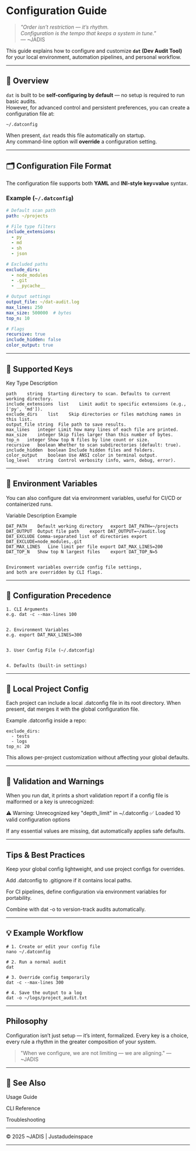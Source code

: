 # Configuration Guide

> *"Order isn’t restriction — it’s rhythm.  
> Configuration is the tempo that keeps a system in tune."*  
> — ~JADIS

This guide explains how to configure and customize **`dat` (Dev Audit Tool)** for your local environment, automation pipelines, and personal workflow.

---

## 🧭 Overview

`dat` is built to be **self-configuring by default** — no setup is required to run basic audits.  
However, for advanced control and persistent preferences, you can create a configuration file at:
```
~/.datconfig
```
When present, `dat` reads this file automatically on startup.  
Any command-line option will **override** a configuration setting.

---

## 🗂️ Configuration File Format

The configuration file supports both **YAML** and **INI-style key=value** syntax.

### Example (`~/.datconfig`)

```yaml
# Default scan path
path: ~/projects

# File type filters
include_extensions:
  - py
  - md
  - sh
  - json

# Excluded paths
exclude_dirs:
  - node_modules
  - .git
  - __pycache__

# Output settings
output_file: ~/dat-audit.log
max_lines: 250
max_size: 500000  # bytes
top_n: 10

# Flags
recursive: true
include_hidden: false
color_output: true
```

---

## 🧩 Supported Keys

Key	Type	Description
```
path	string	Starting directory to scan. Defaults to current working directory.
include_extensions	list	Limit audit to specific extensions (e.g., ['py', 'md']).
exclude_dirs	list	Skip directories or files matching names in this list.
output_file	string	File path to save results.
max_lines	integer	Limit how many lines of each file are printed.
max_size	integer	Skip files larger than this number of bytes.
top_n	integer	Show top N files by line count or size.
recursive	boolean	Whether to scan subdirectories (default: true).
include_hidden	boolean	Include hidden files and folders.
color_output	boolean	Use ANSI color in terminal output.
log_level	string	Control verbosity (info, warn, debug, error).
```


---

## 🧠 Environment Variables

You can also configure dat via environment variables, useful for CI/CD or containerized runs.

Variable	Description	Example
```
DAT_PATH	Default working directory	export DAT_PATH=~/projects
DAT_OUTPUT	Output file path	export DAT_OUTPUT=~/audit.log
DAT_EXCLUDE	Comma-separated list of directories	export DAT_EXCLUDE=node_modules,.git
DAT_MAX_LINES	Line limit per file	export DAT_MAX_LINES=200
DAT_TOP_N	Show top N largest files	export DAT_TOP_N=5


Environment variables override config file settings,
and both are overridden by CLI flags.
```

---

## 🔧 Configuration Precedence
```
1. CLI Arguments
e.g. dat -c --max-lines 100


2. Environment Variables
e.g. export DAT_MAX_LINES=300


3. User Config File (~/.datconfig)


4. Defaults (built-in settings)
```



---

## 🧱 Local Project Config

Each project can include a local .datconfig file in its root directory.
When present, dat merges it with the global configuration file.

Example .datconfig inside a repo:
```
exclude_dirs:
  - tests
  - logs
top_n: 20
```
This allows per-project customization without affecting your global defaults.


---

## 🧭 Validation and Warnings

When you run dat, it prints a short validation report if a config file is malformed or a key is unrecognized:

⚠️ Warning: Unrecognized key "depth_limit" in ~/.datconfig
✅ Loaded 10 valid configuration options

If any essential values are missing, dat automatically applies safe defaults.


---

##  Tips & Best Practices

Keep your global config lightweight, and use project configs for overrides.

Add .datconfig to .gitignore if it contains local paths.

For CI pipelines, define configuration via environment variables for portability.

Combine with dat -o to version-track audits automatically.



---

## 💡 Example Workflow
```
# 1. Create or edit your config file
nano ~/.datconfig

# 2. Run a normal audit
dat

# 3. Override config temporarily
dat -c --max-lines 300

# 4. Save the output to a log
dat -o ~/logs/project_audit.txt
```

---

##  Philosophy

Configuration isn’t just setup — it’s intent, formalized.
Every key is a choice, every rule a rhythm in the greater composition of your system.

> "When we configure, we are not limiting — we are aligning."
— ~JADIS




---

## 🔗 See Also

Usage Guide

CLI Reference

Troubleshooting



---

© 2025 ~JADIS | Justadudeinspace

---

